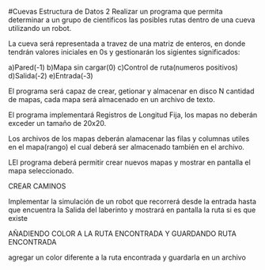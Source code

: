 #Cuevas Estructura de Datos 2
Realizar un programa que permita determinar a un grupo de cientificos
las posibles rutas dentro de una cueva utilizando un robot.



La cueva será representada a travez de una matriz de enteros, en donde tendrán
valores iniciales en 0s y gestionarán los sigientes significados:



a)Pared(-1)
b)Mapa sin cargar(0)
c)Control de ruta(numeros positivos)
d)Salida(-2)
e)Entrada(-3)

El programa será capaz de crear, getionar y almacenar en disco N cantidad de mapas, cada mapa será almacenado en un archivo de texto.

El programa implementará Registros de Longitud Fija, los mapas no deberán exceder un tamaño de 20x20.

Los archivos de los mapas deberán alamacenar las filas y columnas utiles en el mapa(rango) el cual deberá ser almacenado también en el archivo.

LEl programa deberá permitir crear nuevos mapas y mostrar en pantalla el mapa seleccionado.


CREAR CAMINOS

Implementar  la simulación de un robot que recorrerá desde la entrada hasta que encuentra la Salida
 del laberinto y mostrará en pantalla la ruta si es que existe


 AÑADIENDO COLOR A LA RUTA ENCONTRADA Y GUARDANDO RUTA ENCONTRADA

 agregar un color diferente a la ruta encontrada y guardarla en un archivo 
